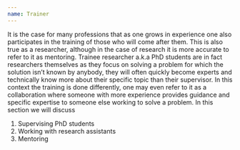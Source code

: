 ```yaml
---
name: Trainer
---
```


It is the case for many professions that as one grows in experience one also participates in the training of those who will come after them. This is also true as a researcher, although in the case of research it is more accurate to refer to it as mentoring. Trainee researcher a.k.a PhD students are in fact researchers themselves as they focus on solving a problem for which the solution isn’t known by anybody, they will often quickly become experts and technically know more about their specific topic than their supervisor. In this context the training is done differently, one may even refer to it as a collaboration where someone with more experience provides guidance and specific expertise to someone else working to solve a problem.
In this section we will discuss 
1. Supervising PhD students
2. Working with research assistants
3. Mentoring  
